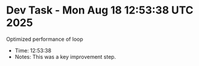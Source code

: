 # Dev Task - Mon Aug 18 12:53:38 UTC 2025
Optimized performance of loop
- Time: 12:53:38
- Notes: This was a key improvement step.
